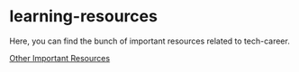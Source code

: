 # learning-resources

Here, you can find the bunch of important resources related to tech-career.

[Other Important Resources](https://github.com/dsckiet/dsc-important-links)
